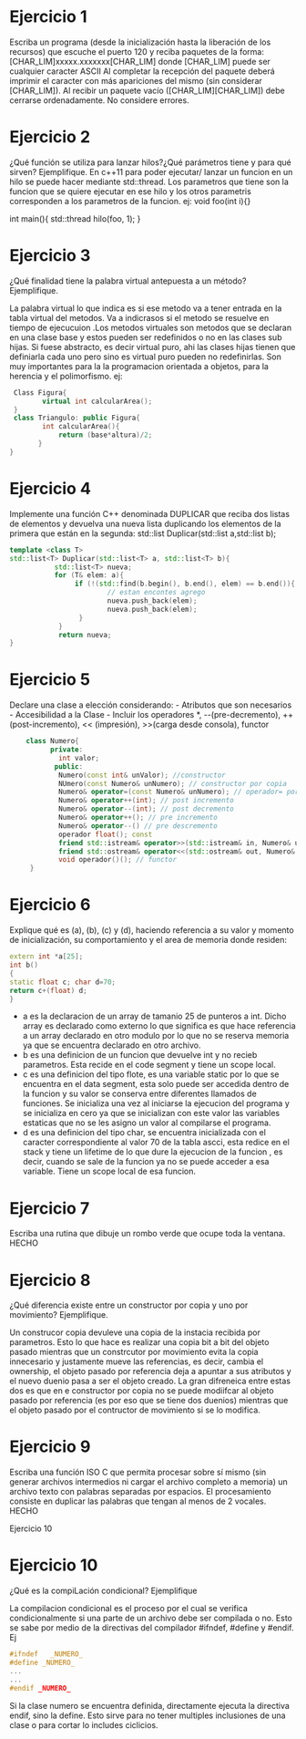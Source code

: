 # Ejercicio 1
Escriba un programa (desde la inicialización hasta la liberación de los recursos) que escuche el puerto 120 y reciba paquetes de la forma: 
[CHAR_LIM]xxxxx.xxxxxxx[CHAR_LIM] donde [CHAR_LIM] puede ser cualquier caracter ASCII Al completar la recepción del paquete deberá imprimir el caracter con más 
apariciones del mismo (sin considerar [CHAR_LIM]). Al recibir un paquete vacío ([CHAR_LIM][CHAR_LIM]) debe cerrarse ordenadamente. No considere errores.

# Ejercicio 2
¿Qué función se utiliza para lanzar hilos?¿Qué parámetros tiene y para qué sirven? Ejemplifique.
En c++11 para poder ejecutar/ lanzar un funcion en un hilo se puede hacer mediante std::thread. Los parametros que tiene son la funcion que se quiere ejecutar en ese hilo y los otros parametris corresponden a los parametros de la funcion. 
ej:
void foo(int i){}

int main(){
    std::thread hilo(foo, 1);
}    

# Ejercicio 3
¿Qué finalidad tiene la palabra virtual antepuesta a un método? Ejemplifique.

La palabra virtual lo que indica es si ese metodo va a tener entrada en la tabla virtual del metodos. Va a indicrasos si el metodo se resuelve en tiempo de ejecucuion .Los metodos virtuales son metodos que se declaran en una clase base y estos pueden ser redefinidos o no en las clases sub hijas. Si fuese abstracto, es decir virtual puro, ahi las clases hijas tienen que definiarla cada uno pero sino es virtual puro pueden no redefinirlas. Son muy importantes para la la programacion orientada a objetos, para la herencia y el polimorfismo. 
ej:
```C++
 Class Figura{
        virtual int calcularArea();
 }
 class Triangulo: public Figura{
        int calcularArea(){
            return (base*altura)/2;
       }
}
```

# Ejercicio 4
Implemente una función C++ denominada DUPLICAR que reciba dos listas de elementos y devuelva una nueva lista duplicando los elementos de la primera que están en 
la segunda: std::list Duplicar(std::list a,std::list b);

```C++
template <class T>
std::list<T> Duplicar(std::list<T> a, std::list<T> b){
           std::list<T> nueva;
           for (T& elem: a){
                if (!(std::find(b.begin(), b.end(), elem) == b.end()){
                        // estan encontes agrego 
                        nueva.push_back(elem);
                        nueva.push_back(elem);
                 }
            }
            return nueva;
}
```

# Ejercicio 5
Declare una clase a elección considerando: - Atributos que son necesarios - Accesibilidad a la Clase - Incluir los operadores *, --(pre-decremento), 
++(post-incremento), << (impresión), >>(carga desde consola), functor
```C++
    class Numero{
          private:
            int valor;
           public:
            Numero(const int& unValor); //constructor
            NUmero(const Numero& unNumero); // constructor por copia
            Numero& operator=(const Numero& unNumero); // operador= por copia
            Numero& operator++(int); // post incremento
            Numero& operator--(int); // post decremento
            Numero& operator++(); // pre incremento
            Numero& operator--() // pre descremento
            operador float(); const 
            friend std::istream& operator>>(std::istream& in, Numero& unNumero);
            friend std::ostream& operator<<(std::ostream& out, Numero& unNumero);
            void operador()(); // functor
     }
 ```    

# Ejercicio 6
Explique qué es (a), (b), (c) y (d), haciendo referencia a su valor y momento de inicialización, su comportamiento y el area de memoria donde residen:
```C++
extern int *a[25];
int b()
{
static float c; char d=70;
return c+(float) d;
}
``` 
* a es la declaracion de un array de tamanio 25 de punteros a int. Dicho array es declarado como externo lo que significa es que hace referencia a un array declarado en otro modulo por lo que no se reserva memoria ya que se encuentra declarado en otro archivo.
* b es una definicion de un funcion que devuelve int y no recieb parametros. Esta recide en el code segment y tiene un scope local.
* c es una definicion del tipo flote, es una variable static por lo que se encuentra en el data segment, esta solo puede ser accedida dentro de la funcion y su valor se conserva entre diferentes llamados de funciones. Se inicializa una vez al iniciarse la ejecucion del programa y se inicializa en cero ya que se inicializan con este valor las variables estaticas que no se les asigno un valor al compilarse el programa.
* d es una definicion del tipo char, se encuentra inicializada con el caracter correspondiente al valor 70 de la tabla ascci, esta redice en el stack y tiene un lifetime de lo que dure la ejecucion de la funcion , es decir, cuando se sale de la funcion ya no se puede acceder a esa variable. Tiene un scope local de esa funcion.

# Ejercicio 7
Escriba una rutina que dibuje un rombo verde que ocupe toda la ventana.
HECHO
# Ejercicio 8
¿Qué diferencia existe entre un constructor por copia y uno por movimiento? Ejemplifique.

Un construcor copia devuleve una copia de la instacia recibida por parametros. Esto lo que hace es realizar una copia bit a bit del objeto pasado mientras que un constrcutor por movimiento evita la copia innecesario y justamente mueve las referencias, es decir, cambia el ownership, el objeto pasado por referencia deja a apuntar a sus atributos y el nuevo duenio pasa a ser el objeto creado. La gran difreneica entre estas dos es que en e constructor por copia no se puede modiifcar al
objeto pasado por referencia (es por eso que se tiene dos duenios) mientras que el objeto pasado por el contructor de movimiento si se lo modifica. 

# Ejercicio 9
Escriba una función ISO C que permita procesar sobre sí mismo (sin generar archivos intermedios ni cargar el archivo completo a memoria) un archivo texto con palabras separadas por espacios. El procesamiento consiste en duplicar las palabras que tengan al menos de 2 vocales.
HECHO

Ejercicio 10
# Ejercicio 10
¿Qué es la compiLación condicional? Ejemplifique

La compilacion condicional es el proceso por el cual se verifica condicionalmente si una parte de un archivo debe ser compilada o no. Esto se sabe por medio de la directivas del compilador #ifndef, #define y #endif. Ej
```C++
#ifndef   _NUMERO_
#define _NUMERO_
...
...
#endif _NUMERO_
```
Si la clase numero se encuentra definida, directamente ejecuta la directiva endif, sino la define. 
Esto sirve para no tener multiples inclusiones de una clase o para cortar lo includes ciclicios.

 
            

